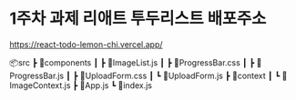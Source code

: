 # 1주차 과제 리애트 투두리스트 배포주소

https://react-todo-lemon-chi.vercel.app/

📦src
 ┣ 📂components
 ┃ ┣ 📜ImageList.js
 ┃ ┣ 📜ProgressBar.css
 ┃ ┣ 📜ProgressBar.js
 ┃ ┣ 📜UploadForm.css
 ┃ ┗ 📜UploadForm.js
 ┣ 📂context
 ┃ ┗ 📜ImageContext.js
 ┣ 📜App.js
 ┗ 📜index.js
